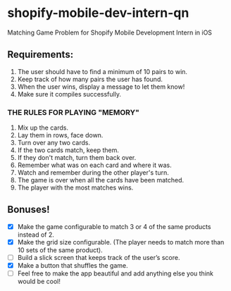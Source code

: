 # shopify-mobile-dev-intern-qn
Matching Game Problem for Shopify Mobile Development Intern in iOS

## Requirements:
1. The user should have to find a minimum of 10 pairs to win. 
2. Keep track of how many pairs the user has found. 
3. When the user wins, display a message to let them know!
4. Make sure it compiles successfully.

### THE RULES FOR PLAYING "MEMORY"
1. Mix up the cards.
2. Lay them in rows, face down.
3. Turn over any two cards.
4. If the two cards match, keep them.
5. If they don't match, turn them back over.
6. Remember what was on each card and where it was.
7. Watch and remember during the other player's turn.
8. The game is over when all the cards have been matched.
9. The player with the most matches wins.

## Bonuses!
- [x] Make the game configurable to match 3 or 4 of the same products instead of 2.
- [x] Make the grid size configurable. (The player needs to match more than 10 sets of the same product).
- [ ] Build a slick screen that keeps track of the user’s score.
- [x] Make a button that shuffles the game.
- [ ] Feel free to make the app beautiful and add anything else you think would be cool!
